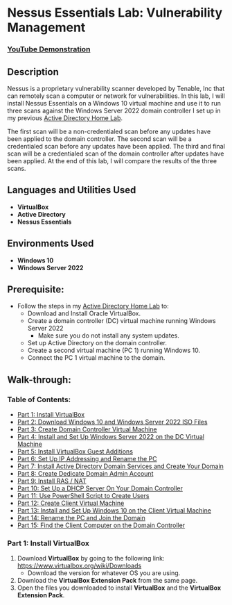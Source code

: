 # Nessus Essentials Lab: Vulnerability Management

 ### [YouTube Demonstration](https://www.youtube.com/watch?v=_r7OhxCgxOo&t=2s)

## Description
Nessus is a proprietary vulnerability scanner developed by Tenable, Inc that can remotely scan a computer or network for vulnerabilities. In this lab, I will install Nessus Essentials on a Windows 10 virtual machine and use it to run three scans against the Windows Server 2022 domain controller I set up in my previous [Active Directory Home Lab](https://github.com/emann615/ActiveDirectoryLab).

<div style="page-break-after: always; visibility: hidden"></div>

The first scan will be a non-credentialed scan before any updates have been applied to the domain controller. The second scan will be a credentialed scan before any updates have been applied. The third and final scan will be a credentialed scan of the domain controller after updates have been applied. At the end of this lab, I will compare the results of the three scans.
<br />

## Languages and Utilities Used

* **VirtualBox** 
* **Active Directory**
* **Nessus Essentials**

## Environments Used

* **Windows 10**
* **Windows Server 2022**

## Prerequisite:

* Follow the steps in my [Active Directory Home Lab](https://github.com/emann615/ActiveDirectoryLab) to:
   * Download and Install Oracle VirtualBox.
   * Create a domain controller (DC) virtual machine running Windows Server 2022
      * Make sure you do not install any system updates.
   * Set up Active Directory on the  domain controller.
   * Create a second virtual machine (PC 1) running Windows 10.
   * Connect the PC 1 virtual machine to the domain.

## Walk-through:

### Table of Contents:

   * [Part 1: Install VirtualBox](#part-1-install-virtualbox)
   * [Part 2: Download Windows 10 and Windows Server 2022 ISO Files](#part-2-download-windows-10-and-windows-server-2022-iso-files)
   * [Part 3: Create Domain Controller Virtual Machine](#part-3-create-domain-controller-virtual-machine)
   * [Part 4: Install and Set Up Windows Server 2022 on the DC Virtual Machine](#part-4-install-and-set-up-windows-server-2022-on-the-dc-virtual-machine)
   * [Part 5: Install VirtualBox Guest Additions](#part-5-install-virtualbox-guest-additions)
   * [Part 6: Set Up IP Addressing and Rename the PC](#part-6-set-up-ip-addressing-and-rename-the-pc)
   * [Part 7: Install Active Directory Domain Services and Create Your Domain](#part-7-install-active-directory-domain-services-and-create-your-domain)
   * [Part 8: Create Dedicate Domain Admin Account](#part-8-create-dedicate-domain-admin-account)
   * [Part 9: Install RAS / NAT](#part-9-install-ras--nat)
   * [Part 10: Set Up a DHCP Server On Your Domain Controller](#part-10-set-up-a-dhcp-server-on-your-domain-controller)
   * [Part 11: Use PowerShell Script to Create Users](#part-11-use-powershell-script-to-create-users)
   * [Part 12: Create Client Virtual Machine](#part-12-create-client-virtual-machine)
   * [Part 13: Install and Set Up Windows 10 on the Client Virtual Machine](#part-13-install-and-set-up-windows-10-on-the-client-virtual-machine)
   * [Part 14: Rename the PC and Join the Domain](#part-14-rename-the-pc-and-join-the-domain)
   * [Part 15: Find the Client Computer on the Domain Controller](#part-15-find-the-client-computer-on-the-domain-controller)

### Part 1: Install VirtualBox

1. Download **VirtualBox** by going to the following link: https://www.virtualbox.org/wiki/Downloads
   * Download the version for whatever OS you are using.
2. Download the **VirtualBox Extension Pack** from the same page.
3. Open the files you downloaded to install **VirtualBox** and the **VirtualBox Extension Pack**.
